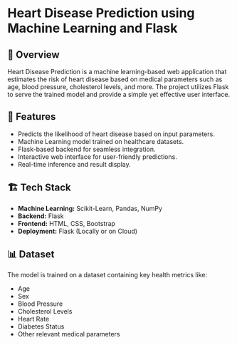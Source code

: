 # Heart Disease Prediction using Machine Learning and Flask

## 📌 Overview
Heart Disease Prediction is a machine learning-based web application that estimates the risk of heart disease based on medical parameters such as age, blood pressure, cholesterol levels, and more. The project utilizes Flask to serve the trained model and provide a simple yet effective user interface.

## 🚀 Features
- Predicts the likelihood of heart disease based on input parameters.
- Machine Learning model trained on healthcare datasets.
- Flask-based backend for seamless integration.
- Interactive web interface for user-friendly predictions.
- Real-time inference and result display.

## 🏗️ Tech Stack
- **Machine Learning:** Scikit-Learn, Pandas, NumPy
- **Backend:** Flask
- **Frontend:** HTML, CSS, Bootstrap
- **Deployment:** Flask (Locally or on Cloud)

## 📊 Dataset
The model is trained on a dataset containing key health metrics like:
- Age
- Sex
- Blood Pressure
- Cholesterol Levels
- Heart Rate
- Diabetes Status
- Other relevant medical parameters
